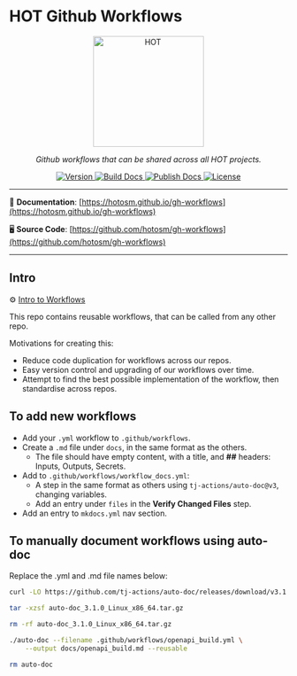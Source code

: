 # HOT Github Workflows

<!-- markdownlint-disable -->
<p align="center">
  <img src="https://raw.githubusercontent.com/hotosm/fmtm/main/docs/images/hot_logo.png" style="width: 200px;" alt="HOT"></a>
</p>
<p align="center">
  <em>Github workflows that can be shared across all HOT projects.</em>
</p>
<p align="center">
  <a href="https://github.com/hotosm/fmtm/releases" target="_blank">
      <img src="https://img.shields.io/github/v/release/hotosm/gh-workflows?logo=github" alt="Version">
  </a>
  <a href="https://github.com/hotosm/gh-workflows/actions/workflows/workflow_docs.yml" target="_blank">
      <img src="https://github.com/hotosm/gh-workflows/workflows/GH Workflow Docs/badge.svg" alt="Build Docs">
  </a>
  <a href="https://github.com/hotosm/gh-workflows/actions/workflows/docs.yml" target="_blank">
      <img src="https://github.com/hotosm/gh-workflows/workflows/Publish Docs/badge.svg" alt="Publish Docs">
  </a>
  <a href="https://github.com/hotosm/gh-workflows/blob/main/LICENSE.md" target="_blank">
      <img src="https://img.shields.io/github/license/hotosm/gh-workflows.svg" alt="License">
  </a>
</p>
<!-- markdownlint-enable -->

---

📖 **Documentation**: [https://hotosm.github.io/gh-workflows](https://hotosm.github.io/gh-workflows)

🖥️ **Source Code**: [https://github.com/hotosm/gh-workflows](https://github.com/hotosm/gh-workflows)

---

## Intro

⚙️ [Intro to Workflows](https://hotosm.github.io/gh-workflows/intro)

This repo contains reusable workflows, that can be called from any
other repo.

Motivations for creating this:

- Reduce code duplication for workflows across our repos.
- Easy version control and upgrading of our workflows over time.
- Attempt to find the best possible implementation of the workflow,
  then standardise across repos.

## To add new workflows

- Add your `.yml` workflow to `.github/workflows`.
- Create a `.md` file under `docs`, in the same format as the others.
  - The file should have empty content, with a title,
    and **##** headers: Inputs, Outputs, Secrets.
- Add to `.github/workflows/workflow_docs.yml`:
  - A step in the same format as others using `tj-actions/auto-doc@v3`,
    changing variables.
  - Add an entry under `files` in the **Verify Changed Files** step.
- Add an entry to `mkdocs.yml` nav section.

## To manually document workflows using auto-doc

Replace the .yml and .md file names below:

```bash
curl -LO https://github.com/tj-actions/auto-doc/releases/download/v3.1.0/auto-doc_3.1.0_Linux_x86_64.tar.gz

tar -xzsf auto-doc_3.1.0_Linux_x86_64.tar.gz

rm -rf auto-doc_3.1.0_Linux_x86_64.tar.gz

./auto-doc --filename .github/workflows/openapi_build.yml \
    --output docs/openapi_build.md --reusable

rm auto-doc
```
